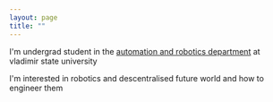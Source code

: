 ```yaml
---
layout: page
title: ""
---
```


I'm undergrad student in the [automation and robotics department]( http://imiat.vlsu.ru/) at vladimir state university

I'm interested in robotics and descentralised future world and how to engineer them
